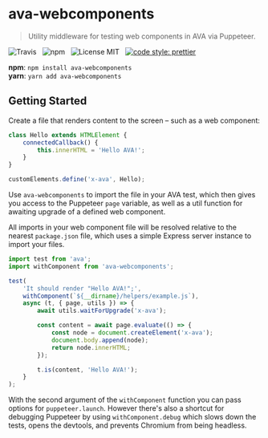 # ava-webcomponents

> Utility middleware for testing web components in AVA via Puppeteer.

![Travis](http://img.shields.io/travis/Wildhoney/ava-webcomponents.svg?style=for-the-badge)
&nbsp;
![npm](http://img.shields.io/npm/v/ava-webcomponents.svg?style=for-the-badge)
&nbsp;
![License MIT](http://img.shields.io/badge/license-mit-lightgrey.svg?style=for-the-badge)
&nbsp;
[![code style: prettier](https://img.shields.io/badge/code_style-prettier-ff69b4.svg?style=for-the-badge)](https://github.com/prettier/prettier)

**npm**: `npm install ava-webcomponents`
<br />
**yarn**: `yarn add ava-webcomponents`

## Getting Started

Create a file that renders content to the screen &ndash; such as a web component:

```javascript
class Hello extends HTMLElement {
    connectedCallback() {
        this.innerHTML = 'Hello AVA!';
    }
}

customElements.define('x-ava', Hello);
```

Use `ava-webcomponents` to import the file in your AVA test, which then gives you access to the Puppeteer `page` variable, as well as a util function for awaiting upgrade of a defined web component.

All imports in your web component file will be resolved relative to the nearest `package.json` file, which uses a simple Express server instance to import your files.

```javascript
import test from 'ava';
import withComponent from 'ava-webcomponents';

test(
    'It should render "Hello AVA!";',
    withComponent(`${__dirname}/helpers/example.js`),
    async (t, { page, utils }) => {
        await utils.waitForUpgrade('x-ava');

        const content = await page.evaluate(() => {
            const node = document.createElement('x-ava');
            document.body.append(node);
            return node.innerHTML;
        });

        t.is(content, 'Hello AVA!');
    }
);
```

With the second argument of the `withComponent` function you can pass options for `puppeteer.launch`. However there's also a shortcut for debugging Puppeteer by using `withComponent.debug` which slows down the tests, opens the devtools, and prevents Chromium from being headless.
